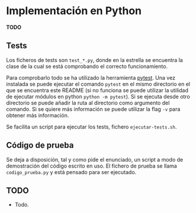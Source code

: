 # Implementación en Python

**TODO**

## Tests

Los ficheros de tests son `test_*.py`, donde en la estrella se encuentra la clase de la cual se está comprobando el correcto funcionamiento.

Para comprobarlo todo se ha utilizado la herramienta [pytest](https://docs.pytest.org/en/8.0.x/ 'pytest website'). Una vez instalada se puede ejecutar el comando `pytest` en el mismo directorio en el que se encuentra este README (si no funciona se puede utilizar la utilidad de ejecutar módulos en python `python -m pytest`). Si se ejecuta desde otro directorio se puede añadir la ruta al directorio como argumento del comando. Si se quiere más información se puede utilizar la flag `-v` para obtener más información.

Se facilita un script para ejecutar los tests, fichero `ejecutar-tests.sh`.

## Código de prueba

Se deja a disposición, tal y como pide el enunciado, un script a modo de demostración del código escrito en uso. El fichero de prueba se llama `codigo_prueba.py` y está pensado para ser ejecutado.

## TODO

- Todo.
